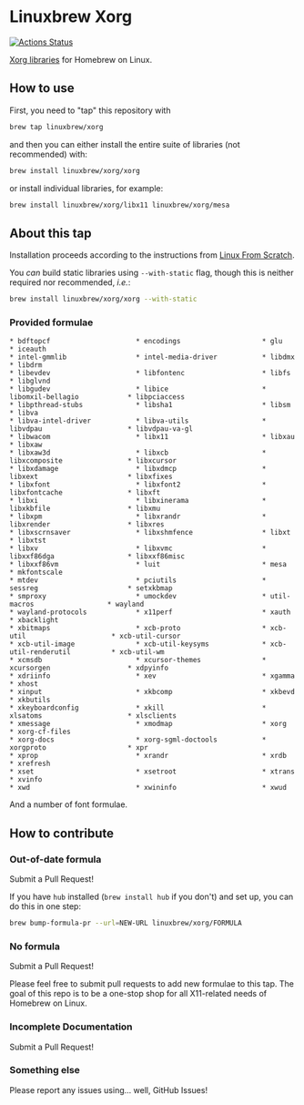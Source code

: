 # Linuxbrew Xorg

[![Actions Status](https://github.com/Linuxbrew/homebrew-xorg/workflows/Audit/badge.svg)](https://github.com/Linuxbrew/homebrew-xorg/actions)


[Xorg libraries][xorg-libs] for Homebrew on Linux.

## How to use

First, you need to "tap" this repository with

```sh
brew tap linuxbrew/xorg
```

and then you can either install the entire suite of libraries (not recommended) with:

```sh
brew install linuxbrew/xorg/xorg
```

or install individual libraries, for example:

```sh
brew install linuxbrew/xorg/libx11 linuxbrew/xorg/mesa
```

## About this tap

Installation proceeds according to the instructions from [Linux From Scratch][lfs].

You _can_ build static libraries using `--with-static` flag, though this is neither required nor recommended, _i.e._:

```sh
brew install linuxbrew/xorg/xorg --with-static
```
### Provided formulae

    * bdftopcf                     * encodings                    * glu                          * iceauth
    * intel-gmmlib                 * intel-media-driver           * libdmx                       * libdrm
    * libevdev                     * libfontenc                   * libfs                        * libglvnd
    * libgudev                     * libice                       * libomxil-bellagio            * libpciaccess
    * libpthread-stubs             * libsha1                      * libsm                        * libva
    * libva-intel-driver           * libva-utils                  * libvdpau                     * libvdpau-va-gl
    * libwacom                     * libx11                       * libxau                       * libxaw
    * libxaw3d                     * libxcb                       * libxcomposite                * libxcursor
    * libxdamage                   * libxdmcp                     * libxext                      * libxfixes
    * libxfont                     * libxfont2                    * libxfontcache                * libxft
    * libxi                        * libxinerama                  * libxkbfile                   * libxmu
    * libxpm                       * libxrandr                    * libxrender                   * libxres
    * libxscrnsaver                * libxshmfence                 * libxt                        * libxtst
    * libxv                        * libxvmc                      * libxxf86dga                  * libxxf86misc
    * libxxf86vm                   * luit                         * mesa                         * mkfontscale
    * mtdev                        * pciutils                     * sessreg                      * setxkbmap
    * smproxy                      * umockdev                     * util-macros                  * wayland
    * wayland-protocols            * x11perf                      * xauth                        * xbacklight
    * xbitmaps                     * xcb-proto                    * xcb-util                     * xcb-util-cursor
    * xcb-util-image               * xcb-util-keysyms             * xcb-util-renderutil          * xcb-util-wm
    * xcmsdb                       * xcursor-themes               * xcursorgen                   * xdpyinfo
    * xdriinfo                     * xev                          * xgamma                       * xhost
    * xinput                       * xkbcomp                      * xkbevd                       * xkbutils
    * xkeyboardconfig              * xkill                        * xlsatoms                     * xlsclients
    * xmessage                     * xmodmap                      * xorg                         * xorg-cf-files
    * xorg-docs                    * xorg-sgml-doctools           * xorgproto                    * xpr
    * xprop                        * xrandr                       * xrdb                         * xrefresh
    * xset                         * xsetroot                     * xtrans                       * xvinfo
    * xwd                          * xwininfo                     * xwud

And a number of font formulae.

## How to contribute

### Out-of-date formula

Submit a Pull Request!

If you have `hub` installed (`brew install hub` if you don't) and set up,
you can do this in one step:

```sh
brew bump-formula-pr --url=NEW-URL linuxbrew/xorg/FORMULA
```

### No formula

Submit a Pull Request!

Please feel free to submit pull requests to add new formulae to this tap.
The goal of this repo is to be a one-stop shop for all X11-related needs of Homebrew on Linux.

### Incomplete Documentation

Submit a Pull Request!

### Something else

Please report any issues using... well, GitHub Issues!

[lfs]: http://www.linuxfromscratch.org/blfs/view/stable/x/x7lib.html
[xorg-libs]: http://www.x.org/wiki/guide/client-ecosystem
